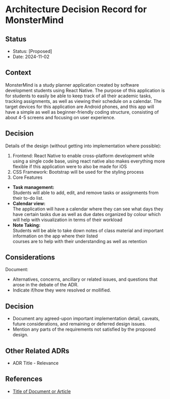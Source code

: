 # Architecture Decision Record for MonsterMind

## Status 

* Status: [Proposed]
* Date: 2024-11-02

## Context
MonsterMind is a study planner application created by software development students using React Native. The purpose of this application is for students to easily be able to keep track of all their academic tasks, tracking assignments, as well as viewing their schedule on a calendar. The target devices for this application are Android phones, and this app will have a simple as well as beginner-friendly coding structure, consisting of about 4-5 screens and focusing on user experience.

## Decision

Details of the design (without getting into implementation where possible):

1. Frontend: React Native to enable cross-platform development while using a single code base, using react native also makes everything more flexible if this application were to also be made for iOS 
2. CSS Framework: Bootstrap will be used for the styling process
3. Core Features
  - **Task management:**  
    Students will able to add, edit, and remove tasks or assignments from their to-do list.
  - **Calendar view:**  
    The application will have a calendar where they can see what days they have certain tasks due as well as due dates 
    organized by colour which will help with visualization in terms of their workload
  - **Note Taking:**  
    Students will be able to take down notes of class material and important information on the app where their listed   
    courses are to help with their understanding as well as retention
 

## Considerations

Document:
- Alternatives, concerns, ancillary or related issues, and questions that arose in the debate of the ADR.
- Indicate if/how they were resolved or mollified.

## Decision
- Document any agreed-upon important implementation detail, caveats, future considerations, and remaining or deferred design issues.
- Mention any parts of the requirements not satisfied by the proposed design.

## Other Related ADRs
- ADR Title - Relevance

## References
- [Title of Document or Article](URL)
